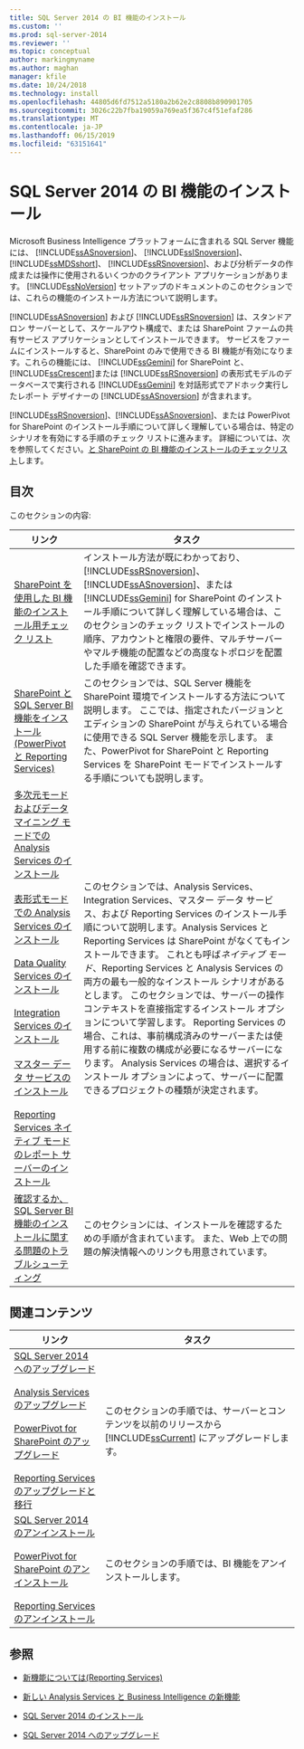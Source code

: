 ```yaml
---
title: SQL Server 2014 の BI 機能のインストール
ms.custom: ''
ms.prod: sql-server-2014
ms.reviewer: ''
ms.topic: conceptual
author: markingmyname
ms.author: maghan
manager: kfile
ms.date: 10/24/2018
ms.technology: install
ms.openlocfilehash: 44805d6fd7512a5180a2b62e2c8808b890901705
ms.sourcegitcommit: 3026c22b7fba19059a769ea5f367c4f51efaf286
ms.translationtype: MT
ms.contentlocale: ja-JP
ms.lasthandoff: 06/15/2019
ms.locfileid: "63151641"
---
```

# <a name="install-sql-server-2014-bi-features"></a>SQL Server 2014 の BI 機能のインストール

  Microsoft Business Intelligence プラットフォームに含まれる SQL Server 機能には、 [!INCLUDE[ssASnoversion](../../includes/ssasnoversion-md.md)]、 [!INCLUDE[ssISnoversion](../../includes/ssisnoversion-md.md)]、 [!INCLUDE[ssMDSshort](../../includes/ssmdsshort-md.md)]、 [!INCLUDE[ssRSnoversion](../../includes/ssrsnoversion-md.md)]、および分析データの作成または操作に使用されるいくつかのクライアント アプリケーションがあります。 [!INCLUDE[ssNoVersion](../../includes/ssnoversion-md.md)] セットアップのドキュメントのこのセクションでは、これらの機能のインストール方法について説明します。  
  
 [!INCLUDE[ssASnoversion](../../includes/ssasnoversion-md.md)] および [!INCLUDE[ssRSnoversion](../../includes/ssrsnoversion-md.md)] は、スタンドアロン サーバーとして、スケールアウト構成で、または SharePoint ファームの共有サービス アプリケーションとしてインストールできます。 サービスをファームにインストールすると、SharePoint のみで使用できる BI 機能が有効になります。これらの機能には、 [!INCLUDE[ssGemini](../../includes/ssgemini-md.md)] for SharePoint と、 [!INCLUDE[ssCrescent](../../includes/sscrescent-md.md)]または [!INCLUDE[ssRSnoversion](../../includes/ssrsnoversion-md.md)] の表形式モデルのデータベースで実行される [!INCLUDE[ssGemini](../../includes/ssgemini-md.md)] を対話形式でアドホック実行したレポート デザイナーの [!INCLUDE[ssASnoversion](../../includes/ssasnoversion-md.md)] が含まれます。  
  
 [!INCLUDE[ssRSnoversion](../../includes/ssrsnoversion-md.md)]、[!INCLUDE[ssASnoversion](../../includes/ssasnoversion-md.md)]、または PowerPivot for SharePoint のインストール手順について詳しく理解している場合は、特定のシナリオを有効にする手順のチェック リストに進みます。 詳細については、次を参照してください。[と SharePoint の BI 機能のインストールのチェックリスト](checklists-for-installing-bi-features-with-sharepoint.md)します。  
  
## <a name="contents"></a>目次

このセクションの内容:
  
|リンク|タスク|  
|----------|----------|  
|[SharePoint を使用した BI 機能のインストール用チェック リスト](checklists-for-installing-bi-features-with-sharepoint.md)|インストール方法が既にわかっており、[!INCLUDE[ssRSnoversion](../../includes/ssrsnoversion-md.md)]、[!INCLUDE[ssASnoversion](../../includes/ssasnoversion-md.md)]、または [!INCLUDE[ssGemini](../../includes/ssgemini-md.md)] for SharePoint のインストール手順について詳しく理解している場合は、このセクションのチェック リストでインストールの順序、アカウントと権限の要件、マルチサーバーやマルチ機能の配置などの高度なトポロジを配置した手順を確認できます。|  
|[SharePoint と SQL Server BI 機能をインストール&#40;PowerPivot と Reporting Services&#41;](install-sql-server-bi-features-sharepoint-powerpivot-reporting-services.md)|このセクションでは、SQL Server 機能を SharePoint 環境でインストールする方法について説明します。 ここでは、指定されたバージョンとエディションの SharePoint が与えられている場合に使用できる SQL Server 機能を示します。 また、PowerPivot for SharePoint と Reporting Services を SharePoint モードでインストールする手順についても説明します。|  
|[多次元モードおよびデータ マイニング モードでの Analysis Services のインストール](install-analysis-services-in-multidimensional-and-data-mining-mode.md)<br /><br /> [表形式モードでの Analysis Services のインストール](../../analysis-services/instances/install-windows/install-analysis-services.md)<br /><br /> [Data Quality Services のインストール](../../data-quality-services/install-windows/install-data-quality-services.md)<br /><br /> [Integration Services のインストール](../../integration-services/install-windows/install-integration-services.md)<br /><br /> [マスター データ サービスのインストール](../../master-data-services/install-windows/install-master-data-services.md)<br /><br /> [Reporting Services ネイティブ モードのレポート サーバーのインストール](../../reporting-services/install-windows/install-reporting-services-native-mode-report-server.md)|このセクションでは、Analysis Services、Integration Services、マスター データ サービス、および Reporting Services のインストール手順について説明します。Analysis Services と Reporting Services は SharePoint がなくてもインストールできます。 これとも呼ば*ネイティブ モード*、Reporting Services と Analysis Services の両方の最も一般的なインストール シナリオがあるとします。 このセクションでは、サーバーの操作コンテキストを直接指定するインストール オプションについて学習します。 Reporting Services の場合、これは、事前構成済みのサーバーまたは使用する前に複数の構成が必要になるサーバーになります。 Analysis Services の場合は、選択するインストール オプションによって、サーバーに配置できるプロジェクトの種類が決定されます。|  
|[確認するか、SQL Server BI 機能のインストールに関する問題のトラブルシューティング](../../../2014/sql-server/install/verify-or-troubleshoot-sql-server-bi-feature-installation-problems.md)|このセクションには、インストールを確認するための手順が含まれています。 また、Web 上での問題の解決情報へのリンクも用意されています。|  
  
## <a name="related-content"></a>関連コンテンツ  
  
|リンク|タスク|  
|----------|----------|  
|[SQL Server 2014 へのアップグレード](../../database-engine/install-windows/upgrade-sql-server.md)<br /><br /> [Analysis Services のアップグレード](../../database-engine/install-windows/upgrade-analysis-services.md)<br /><br /> [PowerPivot for SharePoint のアップグレード](../../database-engine/install-windows/upgrade-power-pivot-for-sharepoint.md)<br /><br /> [Reporting Services のアップグレードと移行](../../reporting-services/install-windows/upgrade-and-migrate-reporting-services.md)|このセクションの手順では、サーバーとコンテンツを以前のリリースから [!INCLUDE[ssCurrent](../../includes/sscurrent-md.md)] にアップグレードします。|  
|[SQL Server 2014 のアンインストール](uninstall-sql-server.md)<br /><br /> [PowerPivot for SharePoint のアンインストール](../../../2014/sql-server/install/uninstall-power-pivot-for-sharepoint.md)<br /><br /> [Reporting Services のアンインストール](../../../2014/sql-server/install/uninstall-reporting-services.md)|このセクションの手順では、BI 機能をアンインストールします。|  
  
## <a name="see-also"></a>参照

* [新機能については&#40;Reporting Services&#41;](../../../2014/reporting-services/what-s-new-reporting-services.md)

* [新しい Analysis Services と Business Intelligence の新機能](../../analysis-services/what-s-new-in-analysis-services.md)

* [SQL Server 2014 のインストール](../../database-engine/install-windows/install-sql-server.md)

* [SQL Server 2014 へのアップグレード](../../database-engine/install-windows/upgrade-sql-server.md)
